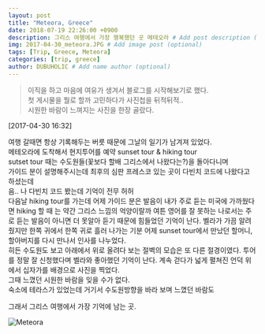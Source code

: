 ```yaml
---
layout: post
title: "Meteora, Greece"
date: 2018-07-19 22:26:00 +0900
description: 그리스 여행에서 가장 행복했던 곳 메테오라 # Add post description (optional)
img: 2017-04-30_meteora.JPG # Add image post (optional)
tags: [Trip, Greece, Meteora]
categories: [trip, greece]
author: DUBUHOLIC # Add name author (optional)
---
```

> 이직을 하고 마음에 여유가 생겨서 블로그를 시작해보기로 했다.  
첫 게시물을 뭘로 할까 고민하다가 사진첩을 뒤적뒤적..   
시원한 바람이 느껴지는 사진을 한장 골랐다.   

[2017-04-30 16:32]  

여행 갈때면 항상 기록해두는 버릇 때문에 그날의 일기가 남겨져 있었다.  
메테오라에 도착해서 현지투어를 예약 sunset tour & hiking tour   
sutset tour 때는 수도원들(꽃보다 할배 그리스에서 나왔다는?)을 돌아다니며   
가이드 분이 설명해주시는데 최후의 심판 프레스코 있는 곳이 다빈치 코드에 나왔다고 하셨는데   
음.. 나 다빈치 코드 봤는데 기억이 전무 허허   
다음날 hiking tour를 가는데 어제 가이드 분은 발음이 내가 주로 듣는 미국에 가까웠다면 hiking 할 때 는 약간 그리스 느낌의 억양이랄까 여튼 영어를 잘 못하는 나로서는 주로 듣는 발음이 아니면 더 못알아 듣기 때문에 힘들었던 기억이 난다. 벨라가 가끔 알려줬지만 한쪽 귀에서 한쪽 귀로 흘러 나가는 기분
어제 sunset tour에서 만났던 할머니, 할아버지를 다시 만나서 인사를 나누었다.    
히든 수도원도 보고 아래에서 위로 올려다 보는 절벽의 모습은 또 다른 절경이였다. 투어를 정말 잘 신청했다며 벨라와 좋아했던 기억이 난다. 계속 걷다가 넓게 펼쳐진 언덕 위에서 십자가를 배경으로 사진을 찍었다.   
그때 느꼈던 시원한 바람을 잊을 수가 없다.    
숙소에 테라스가 있었는데 거기서 수도원방향을 바라 보며 느꼈던 바람도     

그래서 그리스 여행에서 가장 기억에 남는 곳.


![Meteora]({{site.baseurl}}/assets/img/2017-04-30_meteora1.JPG)
